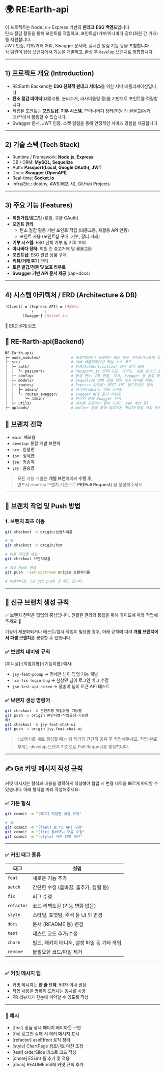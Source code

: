 # 🌍 RE:Earth-api
이 프로젝트는 Node.js + Express 기반의 **핀테크·ESG 백엔드**입니다.  
탄소 절감 활동을 통해 포인트를 적립하고, 포인트샵/기부/아나바다 장터(회원 간 거래)를 지원합니다.  
JWT 인증, 기부/거래 처리, Swagger 문서화, 실시간 알림 기능 등을 포함합니다.  
각 팀원이 담당 브랜치에서 기능을 개발하고, 완성 후 `develop` 브랜치로 병합합니다.  

---

## 1) 프로젝트 개요 (Introduction)

- RE:Earth Backend는 **ESG 친화적 핀테크 서비스**를 위한 서버 애플리케이션입니다.
- **탄소 절감 데이터**(대중교통, 분리수거, 리사이클링 등)를 기반으로 포인트를 적립합니다.
- 적립된 포인트는 **포인트샵**, **기부 시스템**, **아나바다 장터(회원 간 물물교환/거래)**에서 활용할 수 있습니다.
- Swagger 문서, JWT 인증, 소켓 알림을 통해 안정적인 서비스 경험을 제공합니다.

---

## 2) 기술 스택 (Tech Stack)

- Runtime / Framework: **Node.js, Express**
- DB / ORM: **MySQL, Sequelize**
- Auth: **Passport(Local, Google OAuth), JWT**
- Docs: **Swagger (OpenAPI)**
- Real-time: **Socket.io**
- Infra/Etc.: dotenv, AWS(배포 시), GitHub Projects

---

## 3) 주요 기능 (Features)

- **회원가입/로그인** (로컬, 구글 OAuth)
- **포인트 관리**  
  - 탄소 절감 활동 기반 포인트 적립 (대중교통, 재활용 API 연동)  
  - 포인트 사용 (포인트샵 구매, 기부, 장터 거래)  
- **기부 시스템**: ESG 단체 기부 및 기록 조회
- **아나바다 장터**: 회원 간 중고거래 및 물물교환
- **포인트샵**: ESG 관련 상품 구매
- **리뷰/거래 후기** 관리
- **토큰 발급/검증 및 보호 라우트**
- **Swagger 기반 API 문서 제공** (/api-docs)

---

## 4) 시스템 아키텍처 / ERD (Architecture & DB)

```bash
[Client] ⇄ [Express API] ⇄ [MySQL]
            ↑     ↓
        [Swagger] [Socket.io]
```
🔗 [ERD 설계 링크](https://www.erdcloud.com/d/f3jnTmAkShKLQgXhi)

## 📁 RE-Rarth-api(Backend)
```bash
RE-Earth-api/
├─ node_modules/              # 프로젝트에서 사용하는 모든 외부 라이브러리들이 설치되는 디렉토리
├─ src/                       # 서버 애플리케이션 핵심 소스 코드
│  ├─ auth/                   # 인증(Authentication) 관련 로직 모음
│  │  └─ passport/            # Passport.js 전략(구글, 카카오, 로컬 로그인 등) 정의
│  ├─ config/                 # 환경 변수, DB 연결, 로거, Swagger 등 설정 파일
│  ├─ models/                 # Sequelize ORM 모델 정의 (DB 테이블 매핑)
│  ├─ routes/                 # Express 라우터: REST API 엔드포인트 정의
│  │  ├─ admin/               # 관리자(admin) 전용 라우트
│  │  └─ routes_swagger/      # Swagger API 문서 라우트
│  │     └─ admin/            # 관리자 전용 Swagger 문서
│  ├─ utils/                  # 재사용 유틸리티 함수 (JWT, geo 계산 등)
├─ uploads/                   # multer 등을 통해 업로드된 이미지/파일 저장 위치

```
## 👥 브랜치 전략

-  `main`: 배포용
-  `develop`: 통합 개발 브랜치
-  `hcm` : 한창민
-  `jsy` : 정세연
-  `jse` : 정송이
-  `ysy` : 윤승영

> 모든 기능 개발은 **개별 브랜치에서 수행 후**,  
> 반드시 `develop` 브랜치 기준으로 **PR(Pull Request)** 을 생성해주세요.

---

## 🔀 브랜치 작업 및 Push 방법

### 1. 브랜치 최초 이동

```bash
git checkout -t origin/브랜치이름

# 예
git checkout -t origin/hcm

# 이후 작업할 때는
git checkout 브랜치이름

# 최초 Push 연결
git push --set-upstream origin 브랜치이름

# 이후부터는 그냥 git push 만 해도 됩니다.
```

---

## 🌿 신규 브랜치 생성 규칙

✅ 브랜치 전략은 협업의 중심입니다.
원활한 관리와 통합을 위해 가이드에 따라 작업해주세요 🙌

기능이 세분화되거나 테스트/임시 작업이 필요한 경우, 아래 규칙에 따라 **개별 브랜치에서 파생 브랜치**를 생성할 수 있습니다.

### ✅ 브랜치 네이밍 규칙

[이니셜]-[작업유형]-[기능이름]
예시:

-  `jsy-feat-popup` → 정세연 님이 팝업 기능 개발
-  `hcm-fix-login-bug` → 한창민 님이 로그인 버그 수정
-  `jse-test-api-token` → 정송이 님이 토큰 API 테스트

### ✅ 브랜치 생성 명령어

```bash
git checkout -b 본인지명-작업유형-기능명
git push -u origin 본인지명-작업유형-기능명
예:
git checkout -b jsy-feat-chat-ui
git push -u origin jsy-feat-chat-ui
```

> ❗ 브랜치를 새로 생성할 때는 팀 리더와 간단히 공유 후 작업해주세요.
> 작업 완료 후에는 develop 브랜치 기준으로 Pull Request를 생성합니다.

---
## ✍️ Git 커밋 메시지 작성 규칙

커밋 메시지는 형식과 내용을 명확하게 작성해야 협업 시 변경 내역을 빠르게 파악할 수 있습니다.
아래 형식을 따라 작성해주세요:

### ✅ 기본 형식

```bash
git commit -m "[태그] 작업한 내용 요약"

# 예:
git commit -m "[feat] 로그인 API 구현"
git commit -m "[fix] 장바구니 오류 수정"
git commit -m "[style] 버튼 정렬 개선"
```

---

### ✅ 커밋 태그 종류

| 태그       | 설명                                        |
| ---------- | ------------------------------------------- |
| `feat`     | 새로운 기능 추가                            |
| `patch`    | 간단한 수정 (줄바꿈, 줄추가, 정렬 등)       |
| `fix`      | 버그 수정                                   |
| `refactor` | 코드 리팩토링 (기능 변화 없음)              |
| `style`    | 스타일, 포맷팅, 주석 등 UI 외 변경          |
| `docs`     | 문서 (README 등) 변경                       |
| `test`     | 테스트 코드 추가/수정                       |
| `chore`    | 빌드, 패키지 매니저, 설정 파일 등 기타 작업 |
| `remove`   | 불필요한 코드/파일 제거                     |

---

### ✅ 커밋 메시지 팁

-  커밋 메시지는 **한 줄 요약**, 50자 이내 권장
-  작업 내용을 명확히 드러내는 동사를 사용
-  PR 리뷰자가 한눈에 파악할 수 있도록 작성

---

### 💬 예시

-  [feat] 상품 상세 페이지 레이아웃 구현
-  [fix] 로그인 실패 시 에러 메시지 표시
-  [refactor] useEffect 로직 정리
-  [style] ChartPage 컴포넌트 마진 조정
-  [test] orderSlice 테스트 코드 작성
-  [chore] ESLint 룰 추가 및 적용
-  [docs] README.md에 커밋 규칙 추가
